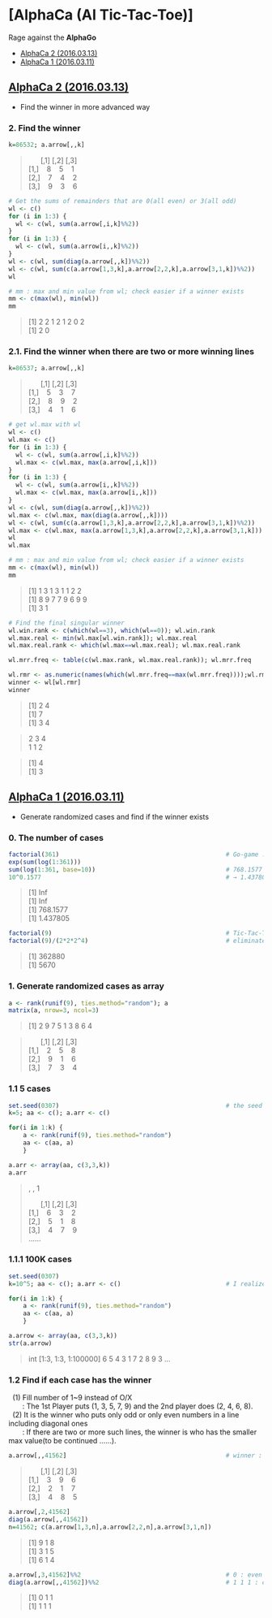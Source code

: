 # [AlphaCa (AI Tic-Tac-Toe)]

Rage against the **AlphaGo**


- [AlphaCa 2 (2016.03.13)](/AlphaCa#alphaca-2-20160313)
- [AlphaCa 1 (2016.03.11)](/AlphaCa#alphaca-1-20160311)



## [AlphaCa 2 (2016.03.13)](/AlphaCa#alphaca-ai-tic-tac-toe)

- Find the winner in more advanced way


### 2. Find the winner

```r
k=86532; a.arrow[,,k]                                                   # winner : 2nd player (8-4-6 on the '\' line)
```
> &nbsp;&nbsp;&nbsp;&nbsp;&nbsp; [,1] [,2] [,3]  
> [1,] &nbsp;&nbsp; 8 &nbsp;&nbsp; 5 &nbsp;&nbsp; 1  
> [2,] &nbsp;&nbsp; 7 &nbsp;&nbsp; 4 &nbsp;&nbsp; 2  
> [3,] &nbsp;&nbsp; 9 &nbsp;&nbsp; 3 &nbsp;&nbsp; 6

```r
# Get the sums of remainders that are 0(all even) or 3(all odd)
wl <- c()                                                               # wl(win/lose) : 0 (2nd player wins) / 1~2 (draw) / 3 (1st one wins)
for (i in 1:3) {                                                        # combine colums
  wl <- c(wl, sum(a.arrow[,i,k]%%2))
}
for (i in 1:3) {                                                        # combine rows
  wl <- c(wl, sum(a.arrow[i,,k]%%2))
}
wl <- c(wl, sum(diag(a.arrow[,,k])%%2))                                 # combine \ diagonal 
wl <- c(wl, sum(c(a.arrow[1,3,k],a.arrow[2,2,k],a.arrow[3,1,k])%%2))    # combine / diagonal
wl                                                                      # 7th element is 0 → 2nd player won

# mm : max and min value from wl; check easier if a winner exists
mm <- c(max(wl), min(wl))
mm
```
> [1] 2 2 1 2 1 2 0 2  
> [1] 2 0


### 2.1. Find the winner when there are two or more winning lines

```r
k=86537; a.arrow[,,k]
```
> &nbsp;&nbsp;&nbsp;&nbsp;&nbsp; [,1] [,2] [,3]  
> [1,] &nbsp;&nbsp; 5 &nbsp;&nbsp; 3 &nbsp;&nbsp; 7  
> [2,] &nbsp;&nbsp; 8 &nbsp;&nbsp; 9 &nbsp;&nbsp; 2  
> [3,] &nbsp;&nbsp; 4 &nbsp;&nbsp; 1 &nbsp;&nbsp; 6

```r
# get wl.max with wl
wl <- c()
wl.max <- c()                                                           # wl.max : the max number of each line
for (i in 1:3) {
  wl <- c(wl, sum(a.arrow[,i,k]%%2))
  wl.max <- c(wl.max, max(a.arrow[,i,k]))
}
for (i in 1:3) {
  wl <- c(wl, sum(a.arrow[i,,k]%%2))
  wl.max <- c(wl.max, max(a.arrow[i,,k]))
}
wl <- c(wl, sum(diag(a.arrow[,,k])%%2))
wl.max <- c(wl.max, max(diag(a.arrow[,,k])))
wl <- c(wl, sum(c(a.arrow[1,3,k],a.arrow[2,2,k],a.arrow[3,1,k])%%2))
wl.max <- c(wl.max, max(a.arrow[1,3,k],a.arrow[2,2,k],a.arrow[3,1,k]))
wl                                                                      # 2, 4-th lines consist only of odd numbers
wl.max

# mm : max and min value from wl; check easier if a winner exists
mm <- c(max(wl), min(wl))
mm
```
> [1] 1 3 1 3 1 1 2 2  
> [1] 8 9 7 7 9 6 9 9  
> [1] 3 1

```r
# Find the final singular winner
wl.win.rank <- c(which(wl==3), which(wl==0)); wl.win.rank               # return 2, 4 where the winning lines are
wl.max.real <- min(wl.max[wl.win.rank]); wl.max.real                    # the min of the max values in 2, 4th lines is 7
wl.max.real.rank <- which(wl.max==wl.max.real); wl.max.real.rank        # 7 is the max value of 3, 4th lines

wl.mrr.freq <- table(c(wl.max.rank, wl.max.real.rank)); wl.mrr.freq     # {4} is the intersection of {2, 4} and {3, 4}

wl.rmr <- as.numeric(names(which(wl.mrr.freq==max(wl.mrr.freq))));wl.rmr# return 4
winner <- wl[wl.rmr]
winner                                                                  # the 4th line indicates '3' → 1st player won!
```
> [1] 2 4  
> [1] 7  
> [1] 3 4

> 2 3 4  
> 1 1 2

> [1] 4  
> [1] 3



## [AlphaCa 1 (2016.03.11)](/AlphaCa#alphaca-ai-tic-tac-toe)

- Generate randomized cases and find if the winner exists


### 0. The number of cases

```r
factorial(361)                                              # Go-game : 19 * 19 = 361 points
exp(sum(log(1:361)))
sum(log(1:361, base=10))                                    # 768.1577
10^0.1577                                                   # → 1.437805 * 10^768
```
> [1] Inf  
> [1] Inf  
> [1] 768.1577  
> [1] 1.437805

```r
factorial(9)                                                # Tic-Tac-Toe : 362,880
factorial(9)/(2*2*2^4)                                      # eliminate symmetries of top and bottom(/2), left and right(/2), diagonals(/4) : 1/16 → 5,670
```
> [1] 362880  
> [1] 5670


### 1. Generate randomized cases as array

```r
a <- rank(runif(9), ties.method="random"); a
matrix(a, nrow=3, ncol=3)
```
> [1] 2 9 7 5 1 3 8 6 4

> &nbsp;&nbsp;&nbsp;&nbsp;&nbsp; [,1] [,2] [,3]  
> [1,] &nbsp;&nbsp; 2 &nbsp;&nbsp; 5 &nbsp;&nbsp; 8  
> [2,] &nbsp;&nbsp; 9 &nbsp;&nbsp; 1 &nbsp;&nbsp; 6  
> [3,] &nbsp;&nbsp; 7 &nbsp;&nbsp; 3 &nbsp;&nbsp; 4


### 1.1 5 cases

```r
set.seed(0307)                                              # the seed number works during the following for statement …… crazy!
k=5; aa <- c(); a.arr <- c()

for(i in 1:k) {
    a <- rank(runif(9), ties.method="random")
    aa <- c(aa, a)
    }

a.arr <- array(aa, c(3,3,k))
a.arr
```
> , , 1  
> 
> &nbsp;&nbsp;&nbsp;&nbsp;&nbsp; [,1] [,2] [,3]  
> [1,] &nbsp;&nbsp; 6 &nbsp;&nbsp; 3 &nbsp;&nbsp; 2  
> [2,] &nbsp;&nbsp; 5 &nbsp;&nbsp; 1 &nbsp;&nbsp; 8  
> [3,] &nbsp;&nbsp; 4 &nbsp;&nbsp; 7 &nbsp;&nbsp; 9  
> ……


### 1.1.1 100K cases

```r
set.seed(0307)
k=10^5; aa <- c(); a.arr <- c()                             # I realized such numerous cases is not needed, when it was too late.

for(i in 1:k) {
    a <- rank(runif(9), ties.method="random")
    aa <- c(aa, a)
    }

a.arrow <- array(aa, c(3,3,k))
str(a.arrow)
```
>  int [1:3, 1:3, 1:100000] 6 5 4 3 1 7 2 8 9 3 ...


### 1.2 Find if each case has the winner

&nbsp; (1) Fill number of 1~9 instead of O/X  
&nbsp;&nbsp;&nbsp;&nbsp;&nbsp;&nbsp; : The 1st Player puts (1, 3, 5, 7, 9) and the 2nd player does (2, 4, 6, 8).  
&nbsp; (2) It is the winner who puts only odd or only even numbers in a line including diagonal ones  
&nbsp;&nbsp;&nbsp;&nbsp;&nbsp;&nbsp; : If there are two or more such lines, the winner is who has the smaller max value(to be continued ……).

```r
a.arrow[,,41562]                                            # winner : 1nd player (3-1-5 on the '\' line)
```
> &nbsp;&nbsp;&nbsp;&nbsp;&nbsp; [,1] [,2] [,3]  
> [1,] &nbsp;&nbsp; 3 &nbsp;&nbsp; 9 &nbsp;&nbsp; 6  
> [2,] &nbsp;&nbsp; 2 &nbsp;&nbsp; 1 &nbsp;&nbsp; 7  
> [3,] &nbsp;&nbsp; 4 &nbsp;&nbsp; 8 &nbsp;&nbsp; 5

```r
a.arrow[,2,41562]
diag(a.arrow[,,41562])
n=41562; c(a.arrow[1,3,n],a.arrow[2,2,n],a.arrow[3,1,n])
```
> [1] 9 1 8  
> [1] 3 1 5  
> [1] 6 1 4

```r
a.arrow[,3,41562]%%2                                        # 0 : even number / 1 : odd number
diag(a.arrow[,,41562])%%2                                   # 1 1 1 : consists of only odd numbers
```
> [1] 0 1 1  
> [1] 1 1 1